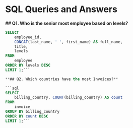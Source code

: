 # SQL Queries and Answers

**## Q1. Who is the senior most employee based on levels?**

```sql
SELECT 
    employee_id,
    CONCAT(last_name, ' ', first_name) AS full_name,
    title,
    levels
FROM
    employee
ORDER BY levels DESC
LIMIT 1;```

**## Q2. Which countries have the most Invoices?**

```sql
SELECT 
    billing_country, COUNT(billing_country) AS count
FROM
    invoice
GROUP BY billing_country
ORDER BY count DESC
LIMIT 1;```



